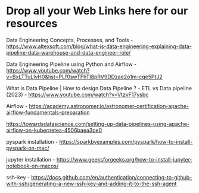 # Drop all your Web Links here for our resources

Data Engineering Concepts, Processes, and Tools - https://www.altexsoft.com/blog/what-is-data-engineering-explaining-data-pipeline-data-warehouse-and-data-engineer-role/


Data Engineering Pipeline using Python and Airflow - https://www.youtube.com/watch?v=BxLTTuLlvH0&list=PLf0swTFhTI8pRV9DDzae2o1m-cqe5PtJ2


What is Data Pipeline | How to design Data Pipeline ? - ETL vs Data pipeline (2023) - https://www.youtube.com/watch?v=VtzvF17ysbc

Airflow - https://academy.astronomer.io/astronomer-certification-apache-airflow-fundamentals-preparation

https://towardsdatascience.com/setting-up-data-pipelines-using-apache-airflow-on-kubernetes-4506baea3ce0

pyspark installation - https://sparkbyexamples.com/pyspark/how-to-install-pyspark-on-mac/

jupyter installation - https://www.geeksforgeeks.org/how-to-install-jupyter-notebook-on-macos/

ssh-key - https://docs.github.com/en/authentication/connecting-to-github-with-ssh/generating-a-new-ssh-key-and-adding-it-to-the-ssh-agent
